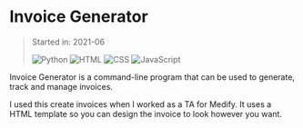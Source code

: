 # Invoice Generator

> Started in: 2021-06
>
> ![Python](https://img.shields.io/badge/Python-3776AB?logo=Python&logoColor=FFDE57)
> ![HTML](https://img.shields.io/badge/HTML-E34F26?logo=html5&logoColor=FFFFFF)
> ![CSS](https://img.shields.io/badge/CSS-663399?logo=css&logoColor=FFFFFF)
> ![JavaScript](https://img.shields.io/badge/JavaScript-F7DF1E?logo=javascript&logoColor=000000)

Invoice Generator is a command-line program that can be used to generate, track and manage invoices.

I used this create invoices when I worked as a TA for Medify. It uses a HTML template so you can design the invoice to look however you want.
